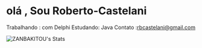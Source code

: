 # olá , Sou Roberto-Castelani

Trabalhando : com Delphi 
Estudando: Java
Contato :rbcastelani@gmail.com



![ZANBAKITOU's Stats](https://github-readme-stats.vercel.app/api?username=ZANBAKITOU&theme=vue-dark&show_icons=true&hide_border=true&count_private=false)
